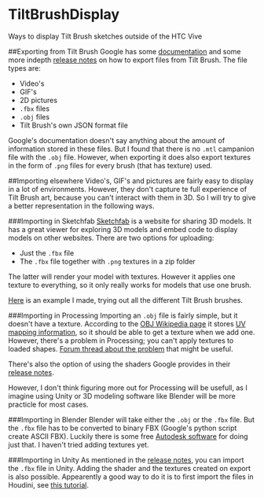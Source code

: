 # TiltBrushDisplay
Ways to display Tilt Brush sketches outside of the HTC Vive

##Exporting from Tilt Brush
Google has some [documentation](https://support.google.com/tiltbrush/answer/6389651?hl=en&ref_topic=7074683) and some more indepth [release notes] on how to export files from Tilt Brush. The file types are:
 * Video's
 * GIF's
 * 2D pictures
 * `.fbx` files
 * `.obj` files
 * Tilt Brush's own JSON format file

Google's documentation doesn't say anything about the amount of information stored in these files. But I found that there is no `.mtl` campanion file with the `.obj` file. However, when exporting it does also export textures in the form of `.png` files for every brush (that has texture) used.

##Importing elsewhere
Video's, GIF's and pictures are fairly easy to display in a lot of environments. However, they don't capture te full experience of Tilt Brush art, because you can't interact with them in 3D. So I will try to give a better representation in the following ways.

###Importing in Sketchfab
[Sketchfab](http://sketchfab.com) is a website for sharing 3D models. It has a great viewer for exploring 3D models and embed code to display models on other websites. There are two options for uploading:

 * Just the `.fbx` file
 * The `.fbx` file together with `.png` textures in a zip folder

The latter will render your model with textures. However it applies one texture to everything, so it only really works for models that use one brush.

[Here](https://thijsvb.github.io/TiltBrushDisplay/) is an example I made, trying out all the different Tilt Brush brushes.

###Importing in Processing
Importing an `.obj` file is fairly simple, but it doesn't have a texture. According to the [OBJ Wikipedia page](https://en.wikipedia.org/wiki/Wavefront_.obj_file) it stores [UV mapping information](https://en.wikipedia.org/wiki/UV_mapping), so it should be able to get a texture when we add one. However, there's a problem in Processing; you can't apply textures to loaded shapes. [Forum thread about the problem](https://forum.processing.org/one/topic/changing-materials-on-imported-obj-pshapes.html) that might be useful.

There's also the option of using the shaders Google provides in their [release notes].

However, I don't think figuring more out for Processing will be usefull, as I imagine using Unity or 3D modeling software like Blender will be more practicle for most cases.

###Importing in Blender
Blender will take either the `.obj` or the `.fbx` file. But the `.fbx` file has to be converted to binary FBX (Google's python script create ASCII FBX). Luckily there is some free [Autodesk software](http://usa.autodesk.com/adsk/servlet/pc/item?siteID=123112&id=22694909) for doing just that. I haven't tried adding textures yet.

###Importing in Unity
As mentioned in the [release notes], you can import the `.fbx` file in Unity. Adding the shader and the textures created on export is also possible. Appearently a good way to do it is to first import the files in Houdini, see [this tutorial](https://youtu.be/FZ8vAbPmViU).



[release notes]: https://docs.google.com/document/d/11ZsHozYn9FnWG7y3s3WAyKIACfbfwb4PbaS8cZ_xjvo/edit#
